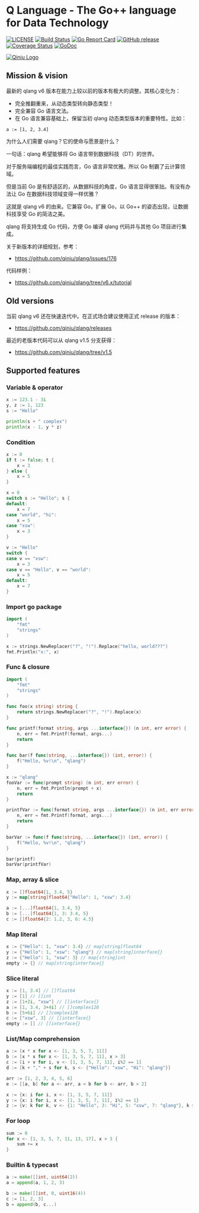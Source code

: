 Q Language - The Go++ language for Data Technology
========

[![LICENSE](https://img.shields.io/github/license/qiniu/qlang.svg)](https://github.com/qiniu/qlang/blob/master/LICENSE)
[![Build Status](https://travis-ci.org/qiniu/qlang.png?branch=master)](https://travis-ci.org/qiniu/qlang)
[![Go Report Card](https://goreportcard.com/badge/github.com/qiniu/qlang)](https://goreportcard.com/report/github.com/qiniu/qlang)
[![GitHub release](https://img.shields.io/github/v/tag/qiniu/qlang.svg?label=release)](https://github.com/qiniu/qlang/releases)
[![Coverage Status](https://codecov.io/gh/qiniu/qlang/branch/master/graph/badge.svg)](https://codecov.io/gh/qiniu/qlang)
[![GoDoc](https://img.shields.io/badge/Godoc-reference-blue.svg)](https://godoc.org/github.com/qiniu/qlang)

[![Qiniu Logo](http://open.qiniudn.com/logo.png)](http://www.qiniu.com/)

## Mission & vision

最新的 qlang v6 版本在能力上较以前的版本有极大的调整。其核心变化为：

- 完全推翻重来，从动态类型转向静态类型！
- 完全兼容 Go 语言文法。
- 在 Go 语言兼容基础上，保留当初 qlang 动态类型版本的重要特性。比如：

```
a := [1, 2, 3.4]
```

为什么人们需要 qlang？它的使命与愿景是什么？

一句话：qlang 希望能够将 Go 语言带到数据科技（DT）的世界。

对于服务端编程的最佳实践而言，Go 语言非常优雅。所以 Go 制霸了云计算领域。

但是当前 Go 是有舒适区的，从数据科技的角度，Go 语言显得很笨拙。有没有办法让 Go 在数据科技领域变得一样优雅？

这就是 qlang v6 的由来。它兼容 Go，扩展 Go，以 Go++ 的姿态出现，让数据科技享受 Go 的简洁之美。

qlang 将支持生成 Go 代码，方便 Go 编译 qlang 代码并与其他 Go 项目进行集成。

关于新版本的详细规划，参考：

* https://github.com/qiniu/qlang/issues/176

代码样例：

* https://github.com/qiniu/qlang/tree/v6.x/tutorial

## Old versions

当前 qlang v6 还在快速迭代中。在正式场合建议使用正式 release 的版本：

* https://github.com/qiniu/qlang/releases

最近的老版本代码可以从 qlang v1.5 分支获得：

* https://github.com/qiniu/qlang/tree/v1.5

## Supported features

### Variable & operator

```go
x := 123.1 - 3i
y, z := 1, 123
s := "Hello"

println(s + " complex")
println(x - 1, y * z)
```

### Condition

```go
x := 0
if t := false; t {
    x = 3
} else {
    x = 5
}

x = 0
switch s := "Hello"; s {
default:
    x = 7
case "world", "hi":
    x = 5
case "xsw":
    x = 3
}

v := "Hello"
switch {
case v == "xsw":
    x = 3
case v == "Hello", v == "world":
    x = 5
default:
    x = 7
}
```

### Import go package

```go
import (
    "fmt"
    "strings"
)

x := strings.NewReplacer("?", "!").Replace("hello, world???")
fmt.Println("x:", x)
```

### Func & closure

```go
import (
    "fmt"
    "strings"
)

func foo(x string) string {
    return strings.NewReplacer("?", "!").Replace(x)
}

func printf(format string, args ...interface{}) (n int, err error) {
    n, err = fmt.Printf(format, args...)
    return
}

func bar(f func(string, ...interface{}) (int, error)) {
    f("Hello, %v!\n", "qlang")
}

x := "qlang"
fooVar := func(prompt string) (n int, err error) {
    n, err = fmt.Println(prompt + x)
    return
}

printfVar := func(format string, args ...interface{}) (n int, err error) {
    n, err = fmt.Printf(format, args...)
    return
}

barVar := func(f func(string, ...interface{}) (int, error)) {
    f("Hello, %v!\n", "qlang")
}

bar(printf)
barVar(printfVar)
```

### Map, array & slice

```go
x := []float64{1, 3.4, 5}
y := map[string]float64{"Hello": 1, "xsw": 3.4}

a := [...]float64{1, 3.4, 5}
b := [...]float64{1, 3: 3.4, 5}
c := []float64{2: 1.2, 3, 6: 4.5}
```

### Map literal

```go
x := {"Hello": 1, "xsw": 3.4} // map[string]float64
y := {"Hello": 1, "xsw": "qlang"} // map[string]interface{}
z := {"Hello": 1, "xsw": 3} // map[string]int
empty := {} // map[string]interface{}
```

### Slice literal

```go
x := [1, 3.4] // []float64
y := [1] // []int
z := [1+2i, "xsw"] // []interface{}
a := [1, 3.4, 3+4i] // []complex128
b := [5+6i] // []complex128
c := ["xsw", 3] // []interface{}
empty := [] // []interface{}
```

### List/Map comprehension

```go
a := [x * x for x <- [1, 3, 5, 7, 11]]
b := [x * x for x <- [1, 3, 5, 7, 11], x > 3]
c := [i + v for i, v <- [1, 3, 5, 7, 11], i%2 == 1]
d := [k + "," + s for k, s <- {"Hello": "xsw", "Hi": "qlang"}]

arr := [1, 2, 3, 4, 5, 6]
e := [[a, b] for a <- arr, a < b for b <- arr, b > 2]

x := {x: i for i, x <- [1, 3, 5, 7, 11]}
y := {x: i for i, x <- [1, 3, 5, 7, 11], i%2 == 1}
z := {v: k for k, v <- {1: "Hello", 3: "Hi", 5: "xsw", 7: "qlang"}, k > 3}
```

### For loop

```go
sum := 0
for x <- [1, 3, 5, 7, 11, 13, 17], x > 3 {
    sum += x
}
```

### Builtin & typecast

```go
a := make([]int, uint64(2))
a = append(a, 1, 2, 3)

b := make([]int, 0, uint16(4))
c := [1, 2, 3]
b = append(b, c...)
```
